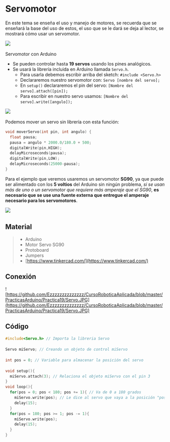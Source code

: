 # Servomotor
En este tema se enseña el uso y manejo de motores, se recuerda que se enseñará la base del uso de estos, el uso que se le dará se deja al lector, se mostrará cómo usar un servomotor.

![](https://encrypted-tbn0.gstatic.com/images?q=tbn:ANd9GcS7sVfi8mBSa5pGMxjgoF0jNtTX8cPWpp8nlcfMCEKY01AN7fP7iQ&s)

Servomotor con Arduino
- Se pueden controlar hasta **19 servos** usando los pines analógicos.
- Se usará la librería incluida en Arduino llamada ``Servo.h``.
  + Para usarla debemos escribir arriba del sketch: ``#include <Servo.h>``
  + Declararemos nuestro servomotor con: ``Servo [nombre del servo];``
  + En ``setup()`` declararemos el pin del servo: ``[Nombre del servo].attach([pin]);``
  + Para escribir en nuestro servo usamos: ``[Nombre del servo].write([angulo]);``

![](https://encrypted-tbn0.gstatic.com/images?q=tbn:ANd9GcSh-bozdY4IIYBPh6SGEK-tc-A1e_9gdSBh71aVkVnvKyLemlZN&s)

Podemos mover un servo sin librería con esta función:
```c
void moverServo(int pin, int angulo) {
  float pausa;
  pausa = angulo * 2000.0/180.0 + 500;
  digitalWrite(pin,HIGH);
  delayMicroseconds(pausa);
  digitalWrite(pin,LOW);
  delayMicroseconds(25000-pausa);
}
```
Para el ejemplo que veremos usaremos un servomotor **SG90**, ya que puede ser alimentado con los **5 voltios** del Arduino sin ningún problema, _si se usan más de uno o un servomotor que requiere más amperaje que el SG90_, **es necesario que se use una fuente externa que entregue el amperaje necesario para los servomotores**.

![](https://encrypted-tbn0.gstatic.com/images?q=tbn:ANd9GcSYNwqtMKx3JNWYgDcQOznvh-Rmd6x-5QNyMZy2n4GvDavozVEL&s)

## Material 
> - Arduino
> - Motor Servo SG90
> - Protoboard
> - Jumpers
> - [https://www.tinkercad.com/](https://www.tinkercad.com/)

## Conexión
![https://github.com/Ezzzzzzzzzzzzzz/CursoRoboticaAplicada/blob/master/PracticasArduino/Practica19/Servo.JPG](https://github.com/Ezzzzzzzzzzzzzz/CursoRoboticaAplicada/blob/master/PracticasArduino/Practica19/Servo.JPG)
## Código
```c
#include<Servo.h> // Importa la libreria Servo

Servo miServo; // Creando un objeto de control miServo

int pos = 0; // Variable para almacenar la posición del servo

void setup(){
  miServo.attach(3); // Relaciona el objeto miServo con el pin 3
}
void loop(){
  for(pos = 0; pos < 180; pos += 1){ // Va de 0 a 180 grados
    miServo.write(pos); // Le dice al servo que vaya a la posición "pos"
    delay(15);
  }
  for(pos = 180; pos >= 1; pos -= 1){
    miServo.write(pos);
    delay(15);
  }
}
```


<!--stackedit_data:
eyJoaXN0b3J5IjpbMjY0MDIxOTE1LC0xNDU1OTk5NzI5LC0xNz
Y0NTk1OTYzLC05NjA2OTk1OTEsLTk5NzY0ODA2OCwtMTU5Mjk5
ODEyNSwtODgzMzQ5Mzk2XX0=
-->